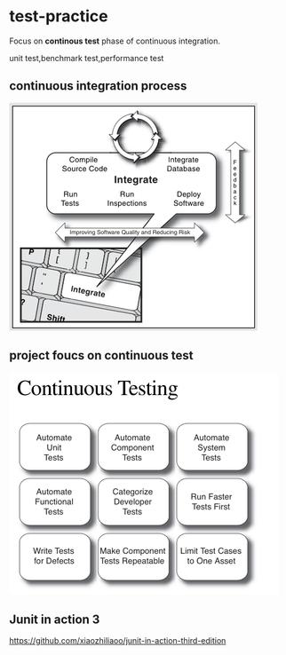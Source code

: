# test-practice

Focus on **continous test** phase of continuous integration.

unit test,benchmark test,performance test

## continuous integration  process


![avatar](/book/CI-Process.png)




## project foucs on continuous test

![avatar](/book/CI-Process-Test.png)


## Junit in action 3

https://github.com/xiaozhiliaoo/junit-in-action-third-edition